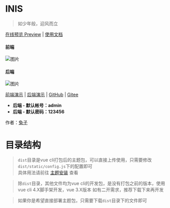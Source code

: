 # INIS 

> 如少年般，迎风而立

[在线预览 Preview](https://inis.cn) | [使用文档](https://docs.inis.cc)

<!-- tabs:start -->

#### 前端

![图片](https://docs.inis.cc/assets/img/index/1-1.png)

#### 后端

![图片](https://docs.inis.cc/assets/img/api/1-1.png)

<!-- tabs:end -->

[前端演示](https://inis.cn) | [后端演示](https://test.inis.cn) | [GitHub](https://github.com/inis-cloud) | [Gitee](https://gitee.com/inis-cloud)

- **后端 - 默认帐号：admin**
- **后端 - 默认密码：123456**

<div class="row right markdown-section"><span>作者：<a href="https://racns.com">兔子</a></span></div>

# 目录结构

> `dist`目录是vue cli打包后的主题包，可以直接上传使用，只需要修改`dist/static/config.js`下的配置即可   
> 具体用法请前往 [主题安装](https://docs.inis.cc/#/start/install-inis-theme) 查看

> 除`dist`目录，其他文件均为vue cli的开发包，是没有打包之前的版本，使用vue cli 4.X脚手架开发，vue 3.X版本
> 如有二开需求，推荐下载下来再开发

> 如果你是希望直接部署主题包，只需要下载`dist`目录下的文件即可